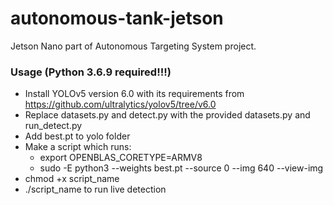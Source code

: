 # autonomous-tank-jetson
Jetson Nano part of Autonomous Targeting System project.

### Usage (Python 3.6.9 required!!!)
- Install YOLOv5 version 6.0 with its requirements from https://github.com/ultralytics/yolov5/tree/v6.0
- Replace datasets.py and detect.py with the provided datasets.py and run_detect.py
- Add best.pt to yolo folder
- Make a script which runs:
  - export OPENBLAS_CORETYPE=ARMV8
  - sudo -E python3 --weights best.pt --source 0 --img 640 --view-img
- chmod +x script_name
- ./script_name to run live detection
